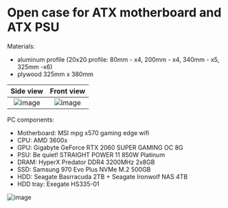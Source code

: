 # Open case for ATX motherboard and ATX PSU 
Materials: 
- aluminum profile (20x20 profile: 80mm - x4, 200mm - x4, 340mm - x5, 325mm -x6)
- plywood 325mm x 380mm

Side view   |  Front view
:-------------------------:|:-------------------------:
![image](https://user-images.githubusercontent.com/65111871/169840745-2d11a9cc-a701-402d-9473-d795b6f0680a.png) | ![image](https://user-images.githubusercontent.com/65111871/169840880-bf327a3e-b8a3-4148-ad5b-be0668d13f69.png)



PC components:
- Motherboard: MSI mpg x570 gaming edge wifi 
- CPU: AMD 3600x
- GPU: Gigabyte GeForce RTX 2060 SUPER GAMING OC 8G
- PSU: Be quiet! STRAIGHT POWER 11 850W Platinum
- DRAM: HyperX Predator DDR4 3200MHz 2x8GB
- SSD: Samsung 970 Evo Plus NVMe M.2 500GB
- HDD: Seagate Basrracuda 2TB + Seagate Ironwolf NAS 4TB
- HDD tray: Exegate HS335-01

![image](https://user-images.githubusercontent.com/65111871/169838196-688e8aec-60ef-4897-8486-d47e05c55074.png)
